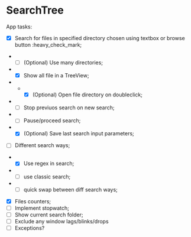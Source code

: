 # SearchTree
App tasks: 
- [x] Search for files in specified directory chosen using textbox or browse button :heavy_check_mark; 
- - [ ] \(Optional) Use many directories;
- - [x] Show all file in a TreeView;
- - - [x] \(Optional) Open file directory on doubleclick;
- - [ ] Stop previuos search on new search; 
- - [ ] Pause/proceed search;
- - [x] \(Optional) Save last search input parameters;
- [ ] Different search ways; 
- - [x] Use regex in search; 
- - [ ] use classic search; 
- - [ ] quick swap between diff search ways; 
- [x] Files counters; 
- [ ] Implement stopwatch; 
- [ ] Show current search folder;
- [ ] Exclude any window lags/blinks/drops
- [ ] Exceptions?
